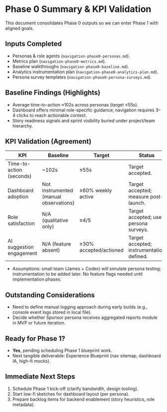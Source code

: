 # Phase 0 Summary & KPI Validation

This document consolidates Phase 0 outputs so we can enter Phase 1 with aligned goals.

## Inputs Completed
- Personas & role agents (`navigation-phase0-personas.md`).
- Metrics plan (`navigation-phase0-metrics.md`).
- Baseline walkthroughs (`navigation-phase0-baseline.md`).
- Analytics instrumentation plan (`navigation-phase0-analytics-plan.md`).
- Persona survey templates (`navigation-phase0-persona-surveys.md`).

## Baseline Findings (Highlights)
- Average time-to-action ≈102s across personas (target ≤55s).
- Dashboard offers minimal role-specific guidance; navigation requires 3–4 clicks to reach actionable context.
- Story readiness signals and sprint visibility buried under project/team hierarchy.

## KPI Validation (Agreement)
| KPI | Baseline | Target | Status |
| --- | --- | --- | --- |
| Time-to-action (seconds) | ~102s | ≤55s | Target accepted. |
| Dashboard adoption | Not instrumented (manual observations) | ≥60% weekly active | Target accepted; measure post-launch. |
| Role satisfaction | N/A (qualitative only) | ≥4/5 | Target accepted; use persona surveys. |
| AI suggestion engagement | N/A (feature absent) | ≥30% accepted/actioned | Target accepted; instrumentation defined. |

- Assumptions: small team (James + Codex) will simulate persona testing; instrumentation to be added later. No feature flags needed until implementation phases.

## Outstanding Considerations
- Need to define manual logging approach during early builds (e.g., console event logs stored in local file).
- Decide whether Sponsor persona receives aggregated reports module in MVP or future iteration.

## Ready for Phase 1?
- **Yes**, pending scheduling Phase 1 blueprint work.
- Next tangible deliverable: Experience Blueprint (nav sitemap, dashboard IA, high-fi mocks).

## Immediate Next Steps
1. Schedule Phase 1 kick-off (clarify bandwidth, design tooling).
2. Start low-fi sketches for dashboard layout (per persona).
3. Prepare backlog items for backend enablement (story heuristics, role metadata).
